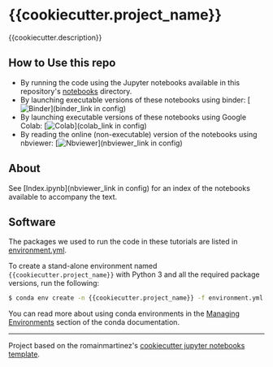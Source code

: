 # {{cookiecutter.project_name}}

{{cookiecutter.description}}

## How to Use this repo
- By running the code using the Jupyter notebooks available in this repository's [notebooks](./notebooks) directory.
- By launching executable versions of these notebooks using binder: [![Binder](https://mybinder.org/badge.svg)](binder_link in config)
- By launching executable versions of these notebooks using Google Colab: [![Colab](https://colab.research.google.com/assets/colab-badge.svg)](colab_link in config)
- By reading the online (non-executable) version of the notebooks using nbviewer: [![Nbviewer](https://raw.github.com/jupyter/design/master/logos/Badges/nbviewer_badge.svg?sanitize=true)](nbviewer_link in config)

## About
See [Index.ipynb](nbviewer_link in config) for an index of the notebooks available to accompany the text.

## Software
The packages we used to run the code in these tutorials are listed in [environment.yml](environment.yml).

To create a stand-alone environment named `{{cookiecutter.project_name}}` with Python 3 and all the required package versions, run the following:

```bash
$ conda env create -n {{cookiecutter.project_name}} -f environment.yml
```

You can read more about using conda environments in the [Managing Environments](http://conda.pydata.org/docs/using/envs.html) section of the conda documentation.

---
Project based on the romainmartinez's [cookiecutter jupyter notebooks template](https://github.com/romainmartinez/cookiecutter-jupyter-notebooks).